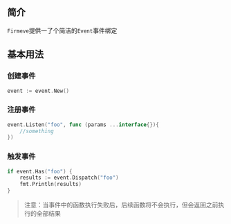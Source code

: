 ## 简介
`Firmeve`提供一了个简洁的`Event`事件绑定

## 基本用法

### 创建事件
```go
event := event.New()
```

### 注册事件
```go
event.Listen("foo", func (params ...interface{}){
	//something
})
```

### 触发事件
```go
if event.Has("foo") {
    results := event.Dispatch("foo")
    fmt.Println(results)	
}
```

> 注意：当事件中的函数执行失败后，后续函数将不会执行，但会返回之前执行的全部结果
